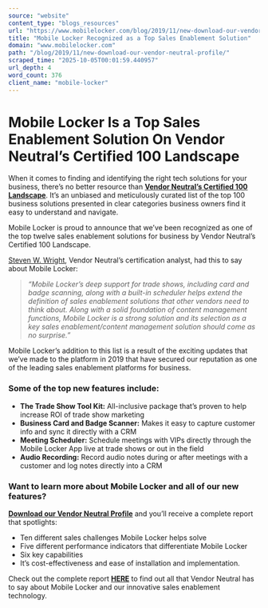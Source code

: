 ```yaml
---
source: "website"
content_type: "blogs_resources"
url: "https://www.mobilelocker.com/blog/2019/11/new-download-our-vendor-neutral-profile/"
title: "Mobile Locker Recognized as a Top Sales Enablement Solution"
domain: "www.mobilelocker.com"
path: "/blog/2019/11/new-download-our-vendor-neutral-profile/"
scraped_time: "2025-10-05T00:01:59.440957"
url_depth: 4
word_count: 376
client_name: "mobile-locker"
---
```


# Mobile Locker Is a Top Sales Enablement Solution On Vendor Neutral’s Certified 100 Landscape

When it comes to finding and identifying the right tech solutions for your business, there’s no better resource than [**Vendor Neutral’s Certified 100 Landscape**](https://vendorneutral.com/certified-100-salestech-landscape/). It’s an unbiased and meticulously curated list of the top 100 business solutions presented in clear categories business owners find it easy to understand and navigate.

Mobile Locker is proud to announce that we’ve been recognized as one of the top twelve sales enablement solutions for business by Vendor Neutral’s Certified 100 Landscape.  

[Steven W. Wright](https://www.linkedin.com/in/stevenwwright1/), Vendor Neutral’s certification analyst, had this to say about Mobile Locker:

> _“Mobile Locker’s deep support for trade shows, including card and badge scanning, along with a built-in scheduler helps extend the definition of sales enablement solutions that other vendors need to think about. Along with a solid foundation of content management functions, Mobile Locker is a strong solution and its selection as a key sales enablement/content management solution should come as no surprise.”_

Mobile Locker’s addition to this list is a result of the exciting updates that we’ve made to the platform in 2019 that have secured our reputation as one of the leading sales enablement platforms for business.

### Some of the top new features include:

* **The Trade Show Tool Kit:** All-inclusive package that’s proven to help increase ROI of trade show marketing
* **Business Card and Badge Scanner:** Makes it easy to capture customer info and sync it directly with a CRM
* **Meeting Scheduler:** Schedule meetings with VIPs directly through the Mobile Locker App live at trade shows or out in the field
* **Audio Recording:** Record audio notes during or after meetings with a customer and log notes directly into a CRM

### Want to learn more about Mobile Locker and all of our new features?

**[Download our Vendor Neutral Profile](https://www.mobilelocker.com/get-mobile-lockers-vendor-neutral-profile/)** and you’ll receive a complete report that spotlights:  

* Ten different sales challenges Mobile Locker helps solve
* Five different performance indicators that differentiate Mobile Locker
* Six key capabilities
* It’s cost-effectiveness and ease of installation and implementation.  

Check out the complete report **[HERE](https://www.mobilelocker.com/get-mobile-lockers-vendor-neutral-profile/)** to find out all that Vendor Neutral has to say about Mobile Locker and our innovative sales enablement technology.
